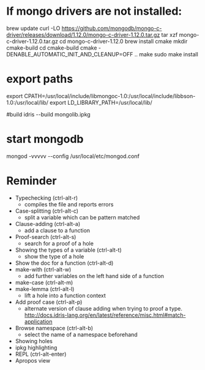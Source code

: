 
# If mongo drivers are not installed:

brew update
curl -LO https://github.com/mongodb/mongo-c-driver/releases/download/1.12.0/mongo-c-driver-1.12.0.tar.gz
tar xzf mongo-c-driver-1.12.0.tar.gz
cd mongo-c-driver-1.12.0
brew install cmake
mkdir cmake-build
cd cmake-build
cmake -DENABLE_AUTOMATIC_INIT_AND_CLEANUP=OFF ..
make
sudo make install

# export paths
export CPATH=/usr/local/include/libmongoc-1.0:/usr/local/include/libbson-1.0:/usr/local/lib/
export LD_LIBRARY_PATH=/usr/local/lib/

#build
idris --build mongolib.ipkg

# start mongodb
mongod -vvvvv --config /usr/local/etc/mongod.conf

# Reminder

* Typechecking (ctrl-alt-r)
  * compiles the file and reports errors
* Case-splitting (ctrl-alt-c)
  * split a variable which can be pattern matched
* Clause-adding (ctrl-alt-a)
  * add a clause to a function
* Proof-search (ctrl-alt-s)
  * search for a proof of a hole
* Showing the types of a variable (ctrl-alt-t)
  * show the type of a hole
* Show the doc for a function (ctrl-alt-d)
* make-with (ctrl-alt-w)
  * add further variables on the left hand side of a function
* make-case (ctrl-alt-m)
* make-lemma (ctrl-alt-l)
  * lift a hole into a function context
* Add proof case (ctrl-alt-p)
  * alternate version of clause adding when trying to proof a type. http://docs.idris-lang.org/en/latest/reference/misc.html#match-application
* Browse namespace (ctrl-alt-b)
  * select the name of a namespace beforehand
* Showing holes
* ipkg highlighting
* REPL (ctrl-alt-enter)
* Apropos view
